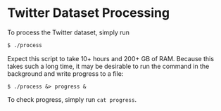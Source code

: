 # Twitter Dataset Processing

To process the Twitter dataset, simply run
```bash
$ ./process
```

Expect this script to take 10+ hours and 200+ GB of RAM. Because this takes such
a long time, it may be desirable to run the command in the background and write
progress to a file:
```
$ ./process &> progress &
```

To check progress, simply run `cat progress`.
